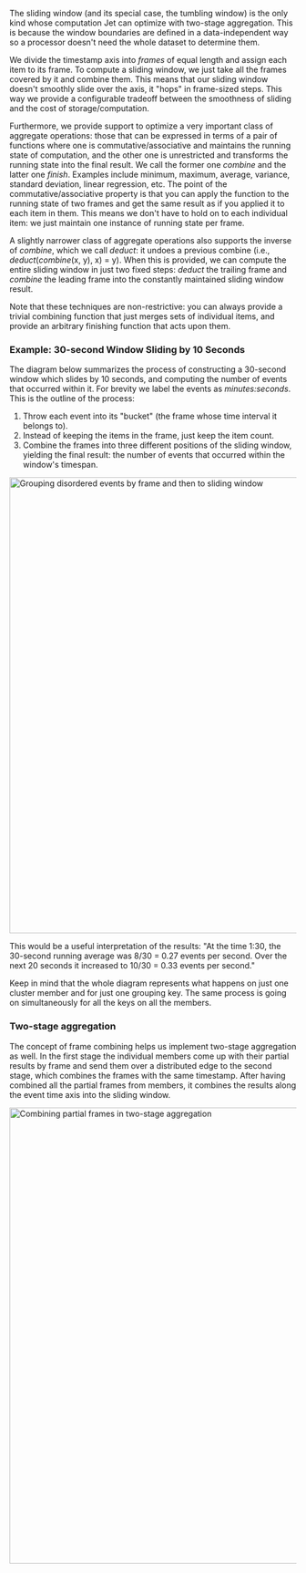 The sliding window (and its special case, the tumbling window) is the only kind whose computation Jet can optimize with two-stage aggregation. This is because the window boundaries are defined in a data-independent way so a processor doesn't need the whole dataset to determine them.

We divide the timestamp axis into _frames_ of equal length and assign each item to its frame. To compute a sliding window, we just take all the frames covered by it and combine them. This means that our sliding window doesn't smoothly slide over the axis, it "hops" in frame-sized steps. This way we provide a configurable tradeoff between the smoothness of sliding and the cost of storage/computation.

Furthermore, we provide support to optimize a very important class of
aggregate operations: those that can be expressed in terms of a pair of
functions where one is commutative/associative and maintains the running
state of computation, and the other one is unrestricted and transforms
the running state into the final result. We call the former one
_combine_ and the latter one _finish_. Examples include minimum,
maximum, average, variance, standard deviation, linear regression, etc.
The point of the commutative/associative property is that you can apply
the function to the running state of two frames and get the same result
as if you applied it to each item in them. This means we don't have to
hold on to each individual item: we just maintain one instance of
running state per frame.

A slightly narrower class of aggregate operations also supports the
inverse of _combine_, which we call _deduct_: it undoes a previous
combine (i.e., _deduct_(_combine_(x, y), x) = y). When this is provided,
we can compute the entire sliding window in just two fixed steps:
_deduct_ the trailing frame and _combine_ the leading frame into the
constantly maintained sliding window result.

Note that these techniques are non-restrictive: you can always provide a
trivial combining function that just merges sets of individual items,
and provide an arbitrary finishing function that acts upon them.

### Example: 30-second Window Sliding by 10 Seconds

The diagram below summarizes the process of constructing a 30-second
window which slides by 10 seconds, and computing the number of events
that occurred within it. For brevity we label the events as
_minutes:seconds_. This is the outline of the process:

1. Throw each event into its "bucket" (the frame whose time interval it
belongs to).
2. Instead of keeping the items in the frame, just keep the item count.
3. Combine the frames into three different positions of the sliding 
window, yielding the final result: the number of events that occurred 
within the window's timespan.

<img alt="Grouping disordered events by frame and then to sliding window" 
    src="../images/windowing-frames.png"
    width="800"/>

This would be a useful interpretation of the results: "At the time 1:30,
the 30-second running average was 8/30 = 0.27 events per second. Over
the next 20 seconds it increased to 10/30 = 0.33 events per second."

Keep in mind that the whole diagram represents what happens on just one
cluster member and for just one grouping key. The same process is going
on simultaneously for all the keys on all the members.

### Two-stage aggregation

The concept of frame combining helps us implement two-stage aggregation as well. In the first stage the individual members come up with their partial results by frame and send them over a distributed edge to the second stage, which combines the frames with the same timestamp. After having combined all the partial frames from members, it combines the results along the event time axis into the sliding window.

<img alt="Combining partial frames in two-stage aggregation" 
    src="../images/combining-frames.png"
    width="800"/>
